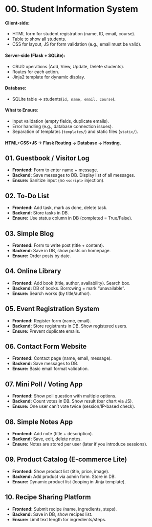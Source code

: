 # 00. Student Information System
#### Client-side:
- HTML form for student registration (name, ID, email, course).
- Table to show all students.
- CSS for layout, JS for form validation (e.g., email must be valid).
#### Server-side (Flask + SQLite):
- CRUD operations (Add, View, Update, Delete students).
- Routes for each action.
- Jinja2 template for dynamic display.
#### Database:
- SQLite table → students(`id, name, email, course`).
#### What to Ensure:
- Input validation (empty fields, duplicate emails).
- Error handling (e.g., database connection issues).
- Separation of templates (`templates/`) and static files (`static/`).
#### HTML+CSS+JS → Flask Routing → Database → Hosting.

## 01. Guestbook / Visitor Log
- **Frontend:** Form to enter name + message.
- **Backend:** Save messages to DB. Display list of all messages.
- **Ensure:** Sanitize input (no `<script>` injection).

## 02. To-Do List
- **Frontend:** Add task, mark as done, delete task.
- **Backend:** Store tasks in DB.
- **Ensure:** Use status column in DB (completed = True/False).

## 03. Simple Blog
- **Frontend:** Form to write post (title + content).
- **Backend:** Save in DB, show posts on homepage.
- **Ensure:** Order posts by date.

## 04. Online Library
- **Frontend:** Add book (title, author, availability). Search box.
- **Backend:** DB of books. Borrowing = mark “unavailable”.
- **Ensure:** Search works (by title/author).

## 05. Event Registration System
- **Frontend:** Register form (name, email).
- **Backend:** Store registrants in DB. Show registered users.
- **Ensure:** Prevent duplicate emails.

## 06. Contact Form Website
- **Frontend:** Contact page (name, email, message).
- **Backend:** Save messages to DB.
- **Ensure:** Basic email format validation.

## 07. Mini Poll / Voting App
- **Frontend:** Show poll question with multiple options.
- **Backend:** Count votes in DB. Show result (bar chart via JS).
- **Ensure:** One user can’t vote twice (session/IP-based check).

## 08. Simple Notes App
- **Frontend:** Add note (title + description).
- **Backend:** Save, edit, delete notes.
- **Ensure:** Notes are stored per user (later if you introduce sessions).

## 09. Product Catalog (E-commerce Lite)
- **Frontend:** Show product list (title, price, image).
- **Backend:** Add product via admin form. Store in DB.
- **Ensure:** Dynamic product list (looping in Jinja template).

## 10. Recipe Sharing Platform
- **Frontend:** Submit recipe (name, ingredients, steps).
- **Backend:** Save in DB, show recipes list.
- **Ensure:** Limit text length for ingredients/steps.